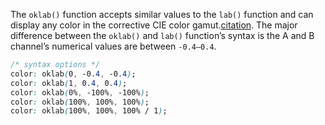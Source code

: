 The `oklab()` function accepts similar values to the `lab()` function and can display any color in the corrective CIE color gamut.[citation](https://developer.mozilla.org/en-US/docs/Web/CSS/color_value/oklab). The major difference between the `oklab()` and `lab()` function’s syntax is the A and B channel’s numerical values are between `-0.4–0.4`.

```css
/* syntax options */
color: oklab(0, -0.4, -0.4);
color: oklab(1, 0.4, 0.4);
color: oklab(0%, -100%, -100%);
color: oklab(100%, 100%, 100%);
color: oklab(100%, 100%, 100% / 1);
```
